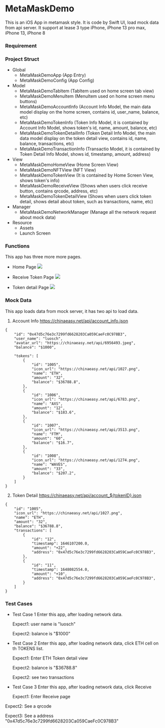 # MetaMaskDemo
This is an iOS App in metamask style. It is code by Swift UI, load mock data from api server.
It support at lease 3 type iPhone, iPhone 13 pro max, iPhone 13, iPhone 8

### Requirement

### Project Struct

- Global
	- MetaMaskDemoApp (App Entry)
	- MetaMaskDemoConfig (App Config)
- Model
	- MetaMaskDemoTabItem (TabItem used on home screen tab view)
	- MetaMaskDemoMenuItem (MenuItem used on home screen menu buttons)
	- MetaMaskDemoAccountInfo (Account Info Model, the main data model display on the home screen, contains id, user_name, balance, etc)
	- MetaMaskDemoTokenInfo (Token Info Model, it is contained by Account Info Model, shows token's id, name, amount, balance, etc)
	- MetaMaskDemoTokenDetailInfo (Token Detail Info Model, the main data model display on the token detail view, contains id, name, balance, transactions, etc)
	- MetaMaskDemoTransactionInfo (Transactio Model, it is contained by Token Detail Info Model, shows id, timestamp, amount, address)
- View
	- MetaMaskDemoHomeView (Home Screen View)
	- MetaMaskDemoNFTView (NFT View)
	- MetaMaskDemoTokenView (It is contained by Home Screen View, shows token's info)
	- MetaMaskDemoReceiveView (Shows when users click receive button, contains qrcode, address, etc)
	- MetaMaskDemoTokenDetailView (Shows when users click token detail, shows detail about token, such as transactions, name, etc)
- Manager
	- MetaMaskDemoNetworkManager (Manage all the network request about mock data)
- Resource
	- Assets
	- Launch Screen

### Functions
This app has three more more pages.

* Home Page
![](ScreenShots/p1.png)

* Receive Token Page
![](ScreenShots/p2.png)

* Token detail Page
![](ScreenShots/p3.png)

### Mock Data
This app loads data from mock server, it has two api to load data.

1. Account Info
https://chinaeasy.net/api/account_info.json
```
{
	"id": "0x47d5c76e3c7299fd6628203Ca059CaeFc0C978B3",
	"user_name": "luosch",
	"avatar_url": "https://chinaeasy.net/api/6956493.jpeg",
	"balance": "$1000",

	"tokens": [
		{
			"id": "1005",
			"icon_url": "https://chinaeasy.net/api/1027.png",
			"name": "ETH",
			"amount": "32",
			"balance": "$36788.8",
		},
		{
			"id": "1006",
			"icon_url": "https://chinaeasy.net/api/6783.png",
			"name": "AXS",
			"amount": "12",
			"balance": "$183.6",
		},
		{
			"id": "1007",
			"icon_url": "https://chinaeasy.net/api/3513.png",
			"name": "FTM",
			"amount": "60",
			"balance": "$16.7",
		},
		{
			"id": "1008",
			"icon_url": "https://chinaeasy.net/api/1274.png",
			"name": "WAVES",
			"amount": "33",
			"balance": "$207.2",
		}
	]
}
```

2. Token Detail
https://chinaeasy.net/api/account_${tokenID}.json
```
{
	"id": "1005",
	"icon_url": "https://chinaeasy.net/api/1027.png",
	"name": "ETH",
	"amount": "32",
	"balance": "$36788.8",
	"transactions": [
		{
			"id": "12",
			"timestamp": 1646107200.0,
			"amount": "+22",
			"address": "0x47d5c76e3c7299fd6628203Ca059CaeFc0C978B3",
		},
		{
			"id": "11",
			"timestamp": 1648082554.0,
			"amount": "+10",
			"address": "0x47d5c76e3c7299fd6628203Ca059CaeFc0C978B3",
		}
	]
}
```

### Test Cases

* Test Case 1
	Enter this app, after loading network data.

	Expect1: user name is "luosch"

	Expect2: balance is "$1000"

* Test Case 2
	Enter this app, after loading network data, click ETH cell on th TOKENS list.

	Expect1: Enter ETH Token detail view

	Expect2: balance is "$36788.8"

	Expect2: see two transactions

* Test Case 3
	Enter this app, after loading network data, click Receive

	Expect1: Enter Receive page

Expect2: See a qrcode

Expect3: See a address "0x47d5c76e3c7299fd6628203Ca059CaeFc0C978B3"
